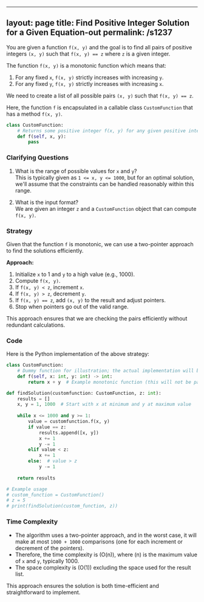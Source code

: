 
---
layout: page
title:  Find Positive Integer Solution for a Given Equation-out
permalink: /s1237
---

You are given a function `f(x, y)` and the goal is to find all pairs of positive integers `(x, y)` such that `f(x, y) == z` where `z` is a given integer.

The function `f(x, y)` is a monotonic function which means that:

1. For any fixed `x`, `f(x, y)` strictly increases with increasing `y`.
2. For any fixed `y`, `f(x, y)` strictly increases with increasing `x`.

We need to create a list of all possible pairs `(x, y)` such that `f(x, y) == z`.

Here, the function `f` is encapsulated in a callable class `CustomFunction` that has a method `f(x, y)`.

```python
class CustomFunction:
    # Returns some positive integer f(x, y) for any given positive integers x and y.
    def f(self, x, y):
        pass
```

### Clarifying Questions

1. What is the range of possible values for `x` and `y`?  
   This is typically given as `1 <= x, y <= 1000`, but for an optimal solution, we'll assume that the constraints can be handled reasonably within this range.

2. What is the input format?  
   We are given an integer `z` and a `CustomFunction` object that can compute `f(x, y)`.

### Strategy

Given that the function `f` is monotonic, we can use a two-pointer approach to find the solutions efficiently.

**Approach:**

1. Initialize `x` to 1 and `y` to a high value (e.g., 1000).
2. Compute `f(x, y)`.
3. If `f(x, y) < z`, increment `x`.
4. If `f(x, y) > z`, decrement `y`.
5. If `f(x, y) == z`, add `(x, y)` to the result and adjust pointers.
6. Stop when pointers go out of the valid range.

This approach ensures that we are checking the pairs efficiently without redundant calculations.

### Code

Here is the Python implementation of the above strategy:

```python
class CustomFunction:
    # Dummy function for illustration; the actual implementation will be provided by the problem.
    def f(self, x: int, y: int) -> int:
        return x + y  # Example monotonic function (this will not be part of the actual solution)

def findSolution(customfunction: CustomFunction, z: int):
    results = []
    x, y = 1, 1000  # Start with x at minimum and y at maximum value
    
    while x <= 1000 and y >= 1:
        value = customfunction.f(x, y)
        if value == z:
            results.append([x, y])
            x += 1
            y -= 1
        elif value < z:
            x += 1
        else:  # value > z
            y -= 1
    
    return results

# Example usage
# custom_function = CustomFunction()
# z = 5
# print(findSolution(custom_function, z))
```

### Time Complexity

- The algorithm uses a two-pointer approach, and in the worst case, it will make at most `1000 + 1000` comparisons (one for each increment or decrement of the pointers).
- Therefore, the time complexity is \(O(n)\), where \(n\) is the maximum value of `x` and `y`, typically 1000.
- The space complexity is \(O(1)\) excluding the space used for the result list.

This approach ensures the solution is both time-efficient and straightforward to implement.